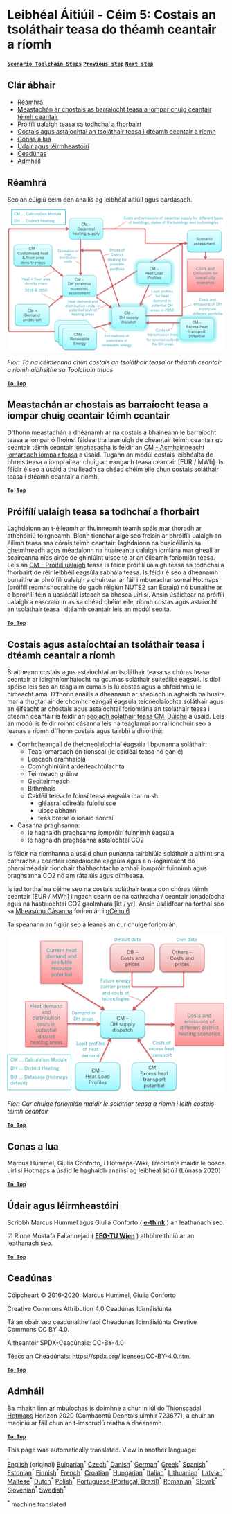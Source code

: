 <h1><a class="anchor" id="local-level---step-5--calculation-of-costs-of-heat-supply-to-district-heating" href="#local-level---step-5--calculation-of-costs-of-heat-supply-to-district-heating"><i class="fa fa-link"></i></a>Leibhéal Áitiúil - Céim 5: Costais an tsoláthair teasa do théamh ceantair a ríomh</h1><p> <a href="guide-local-and-municipal-levels#the-hotmaps-scenario-toolchain-different-steps"><strong><code>Scenario Toolchain Steps</code></strong></a> <a href="step-4-calculation-of-district-heating-distribution-costs"><strong><code>Previous step</code></strong></a> <a href="step-6-assessment-of-scenarios-for-entire-heat-demand-and-supply-for-the-selected-area"><strong><code>Next step</code></strong></a></p><h2><a class="anchor" id="table-of-contents" href="#table-of-contents"><i class="fa fa-link"></i></a> Clár ábhair</h2><ul><li> <a href="#introduction">Réamhrá</a></li><li> <a href="#estimation-of-costs-for-the-transport-of-excess-heat-to-district-heating-areas">Meastachán ar chostais as barraíocht teasa a iompar chuig ceantair téimh ceantair</a></li><li> <a href="#development-of-future-heat-load-profiles">Próifílí ualaigh teasa sa todhchaí a fhorbairt</a></li><li> <a href="#calculation-of-costs-and-emissions-of-heat-supply-in-district-heating">Costais agus astaíochtaí an tsoláthair teasa i dtéamh ceantair a ríomh</a></li><li> <a href="#how-to-cite">Conas a lua</a></li><li> <a href="#authors-and-reviewers">Údair agus léirmheastóirí</a></li><li> <a href="#license">Ceadúnas</a></li><li> <a href="#acknowledgement">Admháil</a></li></ul><h2><a class="anchor" id="introduction" href="#introduction"><i class="fa fa-link"></i></a> Réamhrá</h2><p> Seo an cúigiú céim den anailís ag leibhéal áitiúil agus bardasach.</p><img src="/en/Step-5-Calculation-of-costs-of-heat-supply-to-district-heating/Hotmaps_Local_Toolchain_Step_5final.png"/><p> <em>Fíor: Tá na céimeanna chun costais an tsoláthair teasa ar théamh ceantair a ríomh aibhsithe sa Toolchain thuas</em></p><p><ins> <code><strong><a href="#table-of-contents">To Top</a></strong></code></ins></p><h2><a class="anchor" id="estimation-of-costs-for-the-transport-of-excess-heat-to-district-heating-areas" href="#estimation-of-costs-for-the-transport-of-excess-heat-to-district-heating-areas"><i class="fa fa-link"></i></a> Meastachán ar chostais as barraíocht teasa a iompar chuig ceantair téimh ceantair</h2><p> D’fhonn meastachán a dhéanamh ar na costais a bhaineann le barraíocht teasa a iompar ó fhoinsí féideartha lasmuigh de cheantair téimh ceantair go ceantair téimh ceantair <a href="https://wiki.hotmaps.eu/en/CM-Excess-heat-transport-potential">ionchasacha</a> is féidir an <a href="https://wiki.hotmaps.eu/en/CM-Excess-heat-transport-potential">CM - Acmhainneacht iomarcach iompair teasa</a> a úsáid. Tugann an modúl costais leibhéalta de bhreis teasa a iompraítear chuig an eangach teasa ceantair [EUR / MWh]. Is féidir é seo a úsáid a thuilleadh sa chéad chéim eile chun costais soláthair teasa i dtéamh ceantair a ríomh.</p><p><ins> <code><strong><a href="#table-of-contents">To Top</a></strong></code></ins></p><h2><a class="anchor" id="development-of-future-heat-load-profiles" href="#development-of-future-heat-load-profiles"><i class="fa fa-link"></i></a> Próifílí ualaigh teasa sa todhchaí a fhorbairt</h2><p> Laghdaíonn an t-éileamh ar fhuinneamh téamh spáis mar thoradh ar athchóiriú foirgneamh. Bíonn tionchar aige seo freisin ar phróifílí ualaigh an éilimh teasa sna córais téimh ceantair: laghdaíonn na buaicéilimh sa gheimhreadh agus méadaíonn na huaireanta ualaigh iomlána mar gheall ar scaireanna níos airde de ghiniúint uisce te ar an éileamh foriomlán teasa. Leis an <a href="https://wiki.hotmaps.eu/en/CM-Heat-load-profiles">CM - Próifílí ualaigh</a> teasa is féidir próifílí ualaigh teasa sa todhchaí a fhorbairt de réir leibhéil éagsúla sábhála teasa. Is féidir é seo a dhéanamh bunaithe ar phróifílí ualaigh a chuirtear ar fáil i mbunachar sonraí Hotmaps (próifílí réamhshocraithe do gach réigiún NUTS2 san Eoraip) nó bunaithe ar a bpróifílí féin a uaslódáil isteach sa bhosca uirlisí. Ansin úsáidtear na próifílí ualaigh a eascraíonn as sa chéad chéim eile, ríomh costas agus astaíocht an tsoláthair teasa i dtéamh ceantair leis an modúl seolta.</p><p><ins> <code><strong><a href="#table-of-contents">To Top</a></strong></code></ins></p><h2><a class="anchor" id="calculation-of-costs-and-emissions-of-heat-supply-in-district-heating" href="#calculation-of-costs-and-emissions-of-heat-supply-in-district-heating"><i class="fa fa-link"></i></a> Costais agus astaíochtaí an tsoláthair teasa i dtéamh ceantair a ríomh</h2><p> Braitheann costais agus astaíochtaí an tsoláthair teasa sa chóras teasa ceantair ar idirghníomhaíocht na gcumas soláthair suiteáilte éagsúil. Is díol spéise leis seo an teaglaim cumais is lú costas agus a bhfeidhmiú le himeacht ama. D’fhonn anailís a dhéanamh ar sheoladh in aghaidh na huaire mar a thugtar air de chomhcheangail éagsúla teicneolaíochta soláthair agus an éifeacht ar chostais agus astaíochtaí foriomlána an tsoláthair teasa i dtéamh ceantair is féidir an <a href="https://wiki.hotmaps.eu/en/CM-District-heating-supply-dispatch">seoladh soláthair teasa CM-Dúiche</a> a úsáid. Leis an modúl is féidir roinnt cásanna leis na teaglamaí sonraí ionchuir seo a leanas a ríomh d’fhonn costais agus tairbhí a dhíorthú:</p><ul><li> Comhcheangail de theicneolaíochtaí éagsúla i bpunanna soláthair:<ul><li> Teas iomarcach ón tionscal (le caidéal teasa nó gan é)</li><li> Loscadh dramhaíola</li><li> Comhghiniúint ardéifeachtúlachta</li><li> Teirmeach gréine</li><li> Geoiteirmeach</li><li> Bithmhais</li><li> Caidéil teasa le foinsí teasa éagsúla mar m.sh.<ul><li> gléasraí cóireála fuíolluisce</li><li> uisce abhann</li><li> teas breise ó ionaid sonraí</li></ul></li></ul></li><li> Cásanna praghsanna:<ul><li> le haghaidh praghsanna iompróirí fuinnimh éagsúla</li><li> le haghaidh praghsanna astaíochtaí CO2</li></ul></li></ul><p> Is féidir na ríomhanna a úsáid chun punanna tairbhiúla soláthair a aithint sna cathracha / ceantair ionadaíocha éagsúla agus a n-íogaireacht do pharaiméadair tionchair thábhachtacha amhail iompróir fuinnimh agus praghsanna CO2 nó am ráta úis agus dímheasa.</p><p> Is iad torthaí na céime seo na costais soláthair teasa don chóras téimh ceantair [EUR / MWh] i ngach ceann de na cathracha / ceantair ionadaíocha agus na hastaíochtaí CO2 gaolmhara [kt / yr]. Ansin úsáidfear na torthaí seo sa <a href="https://wiki.hotmaps.eu/en/CM-Scenario-assessment">Mheasúnú Cásanna</a> foriomlán i <a href="https://wiki.hotmaps.eu/en/Step-6-Assessment-of-scenarios-for-entire-heat-demand-and-supply-for-the-selected-area">gCéim 6</a> .</p><p> Taispeánann an figiúr seo a leanas an cur chuige foriomlán.</p><img src="/en/Step-5-Calculation-of-costs-of-heat-supply-to-district-heating/Wiki-local-detailed-Step-5final.png"/><p> <em>Fíor: Cur chuige foriomlán maidir le soláthar teasa a ríomh i leith costais téimh ceantair</em></p><p><ins> <code><strong><a href="#table-of-contents">To Top</a></strong></code></ins></p><h2><a class="anchor" id="how-to-cite" href="#how-to-cite"><i class="fa fa-link"></i></a> Conas a lua</h2><p> Marcus Hummel, Giulia Conforto, i Hotmaps-Wiki, Treoirlínte maidir le bosca uirlisí Hotmaps a úsáid le haghaidh anailísí ag leibhéal áitiúil (Lúnasa 2020)</p><p><ins> <code><strong><a href="#table-of-contents">To Top</a></strong></code></ins></p><h2><a class="anchor" id="authors-and-reviewers" href="#authors-and-reviewers"><i class="fa fa-link"></i></a> Údair agus léirmheastóirí</h2><p> Scríobh Marcus Hummel agus Giulia Conforto ( <strong><a href="https://e-think.ac.at">e-think</a></strong> ) an leathanach seo.</p><p> ☑ Rinne Mostafa Fallahnejad ( <strong><a href="https://eeg.tuwien.ac.at/">EEG-TU Wien</a></strong> ) athbhreithniú ar an leathanach seo.</p><p> <a href="#table-of-contents"><strong><code>To Top</code></strong></a></p><h2><a class="anchor" id="license" href="#license"><i class="fa fa-link"></i></a> Ceadúnas</h2><p> Cóipcheart © 2016-2020: Marcus Hummel, Giulia Conforto</p><p> Creative Commons Attribution 4.0 Ceadúnas Idirnáisiúnta</p><p> Tá an obair seo ceadúnaithe faoi Cheadúnas Idirnáisiúnta Creative Commons CC BY 4.0.</p><p> Aitheantóir SPDX-Ceadúnais: CC-BY-4.0</p><p> Téacs an Cheadúnais: https://spdx.org/licenses/CC-BY-4.0.html</p><p> <a href="#table-of-contents"><strong><code>To Top</code></strong></a></p><h2><a class="anchor" id="acknowledgement" href="#acknowledgement"><i class="fa fa-link"></i></a> Admháil</h2><p> Ba mhaith linn ár mbuíochas is doimhne a chur in iúl do <a href="https://www.hotmaps-project.eu">Thionscadal Hotmaps</a> Horizon 2020 (Comhaontú Deontais uimhir 723677), a chuir an maoiniú ar fáil chun an t-imscrúdú reatha a dhéanamh.</p><p><ins> <code><strong><a href="#table-of-contents">To Top</a></strong></code></ins></p>
<!--- THIS IS A SUPER UNIQUE IDENTIFIER -->

This page was automatically translated. View in another language:

[English](../en/Step-5-Calculation-of-costs-of-heat-supply-to-district-heating) (original) [Bulgarian](../bg/Step-5-Calculation-of-costs-of-heat-supply-to-district-heating)<sup>\*</sup> [Czech](../cs/Step-5-Calculation-of-costs-of-heat-supply-to-district-heating)<sup>\*</sup> [Danish](../da/Step-5-Calculation-of-costs-of-heat-supply-to-district-heating)<sup>\*</sup> [German](../de/Step-5-Calculation-of-costs-of-heat-supply-to-district-heating)<sup>\*</sup> [Greek](../el/Step-5-Calculation-of-costs-of-heat-supply-to-district-heating)<sup>\*</sup> [Spanish](../es/Step-5-Calculation-of-costs-of-heat-supply-to-district-heating)<sup>\*</sup> [Estonian](../et/Step-5-Calculation-of-costs-of-heat-supply-to-district-heating)<sup>\*</sup> [Finnish](../fi/Step-5-Calculation-of-costs-of-heat-supply-to-district-heating)<sup>\*</sup> [French](../fr/Step-5-Calculation-of-costs-of-heat-supply-to-district-heating)<sup>\*</sup>  [Croatian](../hr/Step-5-Calculation-of-costs-of-heat-supply-to-district-heating)<sup>\*</sup> [Hungarian](../hu/Step-5-Calculation-of-costs-of-heat-supply-to-district-heating)<sup>\*</sup> [Italian](../it/Step-5-Calculation-of-costs-of-heat-supply-to-district-heating)<sup>\*</sup> [Lithuanian](../lt/Step-5-Calculation-of-costs-of-heat-supply-to-district-heating)<sup>\*</sup> [Latvian](../lv/Step-5-Calculation-of-costs-of-heat-supply-to-district-heating)<sup>\*</sup> [Maltese](../mt/Step-5-Calculation-of-costs-of-heat-supply-to-district-heating)<sup>\*</sup> [Dutch](../nl/Step-5-Calculation-of-costs-of-heat-supply-to-district-heating)<sup>\*</sup> [Polish](../pl/Step-5-Calculation-of-costs-of-heat-supply-to-district-heating)<sup>\*</sup> [Portuguese (Portugal, Brazil)](../pt/Step-5-Calculation-of-costs-of-heat-supply-to-district-heating)<sup>\*</sup> [Romanian](../ro/Step-5-Calculation-of-costs-of-heat-supply-to-district-heating)<sup>\*</sup> [Slovak](../sk/Step-5-Calculation-of-costs-of-heat-supply-to-district-heating)<sup>\*</sup> [Slovenian](../sl/Step-5-Calculation-of-costs-of-heat-supply-to-district-heating)<sup>\*</sup> [Swedish](../sv/Step-5-Calculation-of-costs-of-heat-supply-to-district-heating)<sup>\*</sup> 

<sup>\*</sup> machine translated
